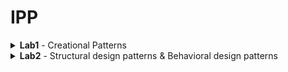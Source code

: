 # IPP
<details>
<summary> <b>Lab1</b> - Creational Patterns
</summary>

![Lab1](labs/lab1.md)

</details>
<details>
<summary> <b>Lab2</b> - Structural design patterns & Behavioral design patterns
</summary>

![Lab2](labs/lab2.md)

</details>
